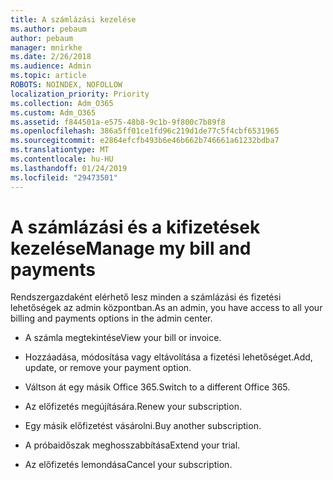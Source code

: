 ```yaml
---
title: A számlázási kezelése
ms.author: pebaum
author: pebaum
manager: mnirkhe
ms.date: 2/26/2018
ms.audience: Admin
ms.topic: article
ROBOTS: NOINDEX, NOFOLLOW
localization_priority: Priority
ms.collection: Adm_O365
ms.custom: Adm_O365
ms.assetid: f844501a-e575-48b8-9c1b-9f800c7b89f8
ms.openlocfilehash: 386a5ff01ce1fd96c219d1de77c5f4cbf6531965
ms.sourcegitcommit: e2864efcfb493b6e46b662b746661a61232bdba7
ms.translationtype: MT
ms.contentlocale: hu-HU
ms.lasthandoff: 01/24/2019
ms.locfileid: "29473501"
---
```

# <a name="manage-my-bill-and-payments"></a><span data-ttu-id="e01ba-102">A számlázási és a kifizetések kezelése</span><span class="sxs-lookup"><span data-stu-id="e01ba-102">Manage my bill and payments</span></span>

<span data-ttu-id="e01ba-103">Rendszergazdaként elérhető lesz minden a számlázási és fizetési lehetőségek az admin központban.</span><span class="sxs-lookup"><span data-stu-id="e01ba-103">As an admin, you have access to all your billing and payments options in the admin center.</span></span>
  
- <span data-ttu-id="e01ba-104">A számla megtekintése</span><span class="sxs-lookup"><span data-stu-id="e01ba-104">View your bill or invoice.</span></span>
    
- <span data-ttu-id="e01ba-105">Hozzáadása, módosítása vagy eltávolítása a fizetési lehetőséget.</span><span class="sxs-lookup"><span data-stu-id="e01ba-105">Add, update, or remove your payment option.</span></span>
    
- <span data-ttu-id="e01ba-106">Váltson át egy másik Office 365.</span><span class="sxs-lookup"><span data-stu-id="e01ba-106">Switch to a different Office 365.</span></span>
    
- <span data-ttu-id="e01ba-107">Az előfizetés megújítására.</span><span class="sxs-lookup"><span data-stu-id="e01ba-107">Renew your subscription.</span></span>
    
- <span data-ttu-id="e01ba-108">Egy másik előfizetést vásárolni.</span><span class="sxs-lookup"><span data-stu-id="e01ba-108">Buy another subscription.</span></span>
    
- <span data-ttu-id="e01ba-109">A próbaidőszak meghosszabbítása</span><span class="sxs-lookup"><span data-stu-id="e01ba-109">Extend your trial.</span></span>
    
- <span data-ttu-id="e01ba-110">Az előfizetés lemondása</span><span class="sxs-lookup"><span data-stu-id="e01ba-110">Cancel your subscription.</span></span>
    

